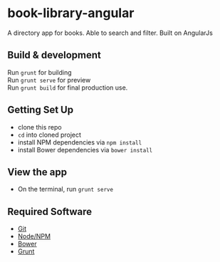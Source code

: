 # book-library-angular

A directory app for books. Able to search and filter. Built on AngularJs

## Build & development

Run `grunt` for building
<br/>Run `grunt serve` for preview
<br/>Run `grunt build` for final production use.

## Getting Set Up

* clone this repo
* `cd` into cloned project
* install NPM dependencies via `npm install`
* install Bower dependencies via `bower install`

## View the app

* On the terminal, run `grunt serve`

## Required Software

* [Git](https://git-scm.com/)
* [Node/NPM](https://nodejs.org/en/)
* [Bower](http://bower.io/)
* [Grunt](http://gruntjs.com/)

